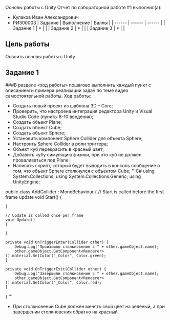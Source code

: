 Основы работы с Unity
Отчет по лабораторной работе #1 выполнил(а):
- Кулаков Иван Александрович
- РИ300003
| Задание | Выполнение | Баллы |
| ------ | ------ | ------ |
| Задание 1 | * |  |
| Задание 2 | * |  |
| Задание 3 | * |  |
## Цель работы
Освоить основы работы с Unity
## Задание 1
###В разделе «ход работы» пошагово выполнить каждый пункт с описанием и примера реализации задач по теме видео самостоятельной работы.
Ход работы:
- Создать новый проект из шаблона 3D – Core;
- Проверить, что настроена интеграция редактора Unity и Visual Studio Code (пункты 8-10 введения);
- Создать объект Plane;
- Создать объект Cube;
-	Создать объект Sphere;
-	Установить компонент Sphere Collider для объекта Sphere;
-	Настроить Sphere Collider в роли триггера;
-	Объект куб перекрасить в красный цвет;
-	Добавить кубу симуляцию физики, при это куб не должен проваливаться под Plane;
- Написать скрипт, который будет выводить в консоль сообщение о том, что объект Sphere столкнулся с объектом Cube;
'''C#
using System.Collections;
using System.Collections.Generic;
using UnityEngine;

public class AddCollider : MonoBehaviour
{
    // Start is called before the first frame update
    void Start()
    {
        
    }

    // Update is called once per frame
    void Update()
    {
        
    }

    private void OnTriggerEnter(Collider other) {
        Debug.Log("Произошло столкновение с " + other.gameObject.name);
        other.gameObject.GetComponent<Renderer>().material.SetColor("_Color", Color.green); 
    }

    private void OnTriggerExit(Collider other) {
        Debug.Log("Завершили столкновение с " + other.gameObject.name);
        other.gameObject.GetComponent<Renderer>().material.SetColor("_Color", Color.red);
    }
}
'''
- При столкновении Cube должен менять свой цвет на зелёный, а при завершении столкновения обратно на красный.
